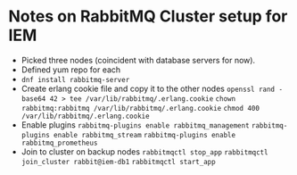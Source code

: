 # Notes on RabbitMQ Cluster setup for IEM

- Picked three nodes (coincident with database servers for now).
- Defined yum repo for each
- `dnf install rabbitmq-server`
- Create erlang cookie file and copy it to the other nodes
  `openssl rand -base64 42 > tee /var/lib/rabbitmq/.erlang.cookie`
  `chown rabbitmq:rabbitmq /var/lib/rabbitmq/.erlang.cookie`
  `chmod 400 /var/lib/rabbitmq/.erlang.cookie`
- Enable plugins
  `rabbitmq-plugins enable rabbitmq_management`
  `rabbitmq-plugins enable rabbitmq_stream`
  `rabbitmq-plugins enable rabbitmq_prometheus`
- Join to cluster on backup nodes
  `rabbitmqctl stop_app`
  `rabbitmqctl join_cluster rabbit@iem-db1`
  `rabbitmqctl start_app`

